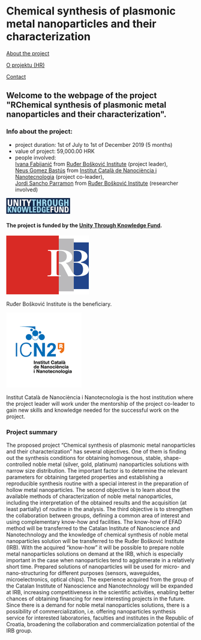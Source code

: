 # Chemical synthesis of plasmonic metal nanoparticles and their characterization


[About the project](./README.md)

[O projektu (HR)](./hrabout.md)

[Contact](./contact.md)

## Welcome to the webpage of the project "RChemical synthesis of plasmonic metal nanoparticles and their characterization".

### Info about the project:

- project duration: 1st of July to 1st of December 2019 (5 months)
- value of project: 59,000.00 HRK
- people involved:  
[Ivana Fabijanić](https://www.irb.hr/eng/About-RBI/People/Ivana-Fabijanic) from [Ruđer Bošković Institute](https://www.irb.hr/eng) (project leader),  
[Neus Gomez Bastús](https://icn2.cat/en/staff-directory?member=186) from [Institut Català de Nanociència i Nanotecnologia](https://icn2.cat/en/about-icn2) (project co-leader),  
[Jordi Sancho Parramon](https://www.irb.hr/eng/About-RBI/People/Jordi-Sancho-Parramon) from [Ruđer Bošković Institute](https://www.irb.hr/eng) (researcher involved)

![UKF](./logos/ENznanjepomocen.jpg) 

#### The project is funded by the [Unity Through Knowledge Fund](http://ukf.hr/default.aspx?id=26).

![IRB](./logos/irb.svg)  

Ruđer Bošković Institute is the beneficiary.

![ICN2](./logos/ICN2logo.png)

Institut Català de Nanociència i Nanotecnologia is the host institution where the project leader will work under the mentorship of the project co-leader to gain new skills and knowledge needed for the successful work on the project.

### Project summary
The proposed project “Chemical synthesis of plasmonic metal nanoparticles and their characterization” has several objectives. One of them is finding out the synthesis conditions for obtaining homogenous, stable, shape-controlled noble metal (silver, gold, platinum) nanoparticles solutions with narrow size distribution. The important factor is to determine the relevant parameters for obtaining targeted properties and establishing a reproducible synthesis routine with a special interest in the preparation of hollow metal nanoparticles. The second objective is to learn about the available methods of characterization of noble metal nanoparticles, including the interpretation of the obtained results and the acquisition (at least partially) of routine in the analysis. The third objective is to strengthen the collaboration between groups, defining a common area of interest and using complementary know-how and facilities. The know-how of EFAD method will be transferred to the Catalan Institute of Nanoscience and Nanotechnology and the knowledge of chemical synthesis of noble metal nanoparticles solution will be transferred to the Ruđer Bošković Institute (IRB). With the acquired “know-how” it will be possible to prepare noble metal nanoparticles solutions on demand at the IRB, which is especially important in the case when nanoparticles tend to agglomerate in a relatively short time. Prepared solutions of nanoparticles will be used for micro- and nano-structuring for different purposes (sensors, waveguides, microelectronics, optical chips). The experience acquired from the group of the Catalan Institute of Nanoscience and Nanotechnology will be expanded at IRB, increasing competitiveness in the scientific activities, enabling better chances of obtaining financing for new interesting projects in the future. Since there is a demand for noble metal nanoparticles solutions, there is a possibility of commercialization, i.e. offering nanoparticles synthesis service for interested laboratories, faculties and institutes in the Republic of Croatia, broadening the collaboration and commercialization potential of the IRB group.

